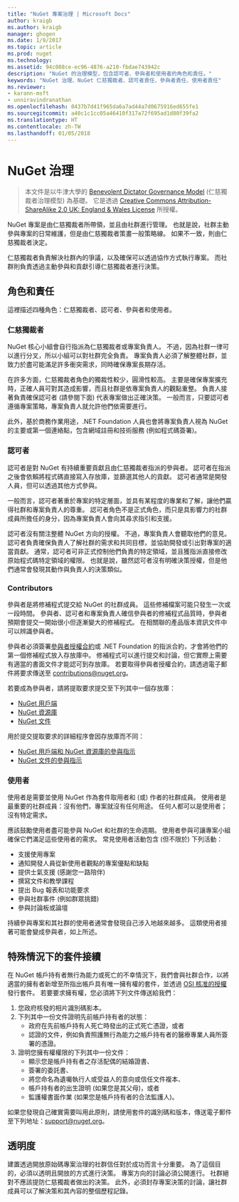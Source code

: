 ```yaml
---
title: "NuGet 專案治理 | Microsoft Docs"
author: kraigb
ms.author: kraigb
manager: ghogen
ms.date: 1/9/2017
ms.topic: article
ms.prod: nuget
ms.technology: 
ms.assetid: 94c088ce-ec96-4876-a210-fbdae743942c
description: "NuGet 的治理模型，包含認可者、參與者和使用者的角色和責任。"
keywords: "NuGet 治理、NuGet 仁慈獨裁者、認可者責任、參與者責任、使用者責任"
ms.reviewer:
- karann-msft
- unniravindranathan
ms.openlocfilehash: 0437b7d41f965da6a7ad44a7d0675916ed655fe1
ms.sourcegitcommit: a40c1c1cc05a46410f317a72f695ad1d80f39fa2
ms.translationtype: HT
ms.contentlocale: zh-TW
ms.lasthandoff: 01/05/2018
---
```

# <a name="nuget-governance"></a>NuGet 治理

> 本文件是以牛津大學的 [Benevolent Dictator Governance Model](http://www.oss-watch.ac.uk/resources/benevolentdictatorgovernancemodel) (仁慈獨裁者治理模型) 為基礎。 它是透過 [Creative Commons Attribution-ShareAlike 2.0 UK: England & Wales License](http://creativecommons.org/licenses/by-sa/2.0/uk/) 所授權。

NuGet 專案是由仁慈獨裁者所帶領，並且由社群進行管理。 也就是說，社群主動參與專案的日常維護，但是由仁慈獨裁者策畫一般策略線。 如果不一致，則由仁慈獨裁者決定。

仁慈獨裁者負責解決社群內的爭議，以及確保可以透過協作方式執行專案。 而社群則負責透過主動參與和貢獻引導仁慈獨裁者進行決策。

## <a name="roles-and-responsibilities"></a>角色和責任

這裡描述四種角色：仁慈獨裁者、認可者、參與者和使用者。

### <a name="benevolent-dictator"></a>仁慈獨裁者

NuGet 核心小組會自行指派為仁慈獨裁者或專案負責人。 不過，因為社群一律可以進行分叉，所以小組可以對社群完全負責。 專案負責人必須了解整體社群，並致力於盡可能滿足許多衝突需求，同時確保專案長期存活。

在許多方面，仁慈獨裁者角色的獨裁性較少，圓滑性較高。 主要是確保專案擴充時，正確人員可對其造成影響，而且社群是依專案負責人的觀點重整。 負責人接著負責確保認可者 (請參閱下面) 代表專案做出正確決策。 一般而言，只要認可者遵循專案策略，專案負責人就允許他們依需要進行。

此外，基於商務作業用途，.NET Foundation 人員也會將專案負責人視為 NuGet 的主要或第一個連絡點，包含網域註冊和技術服務 (例如程式碼簽署)。

### <a name="committers"></a>認可者

認可者是對 NuGet 有持續重要貢獻且由仁慈獨裁者指派的參與者。 認可者在指派之後會依賴將程式碼直接寫入存放庫，並篩選其他人的貢獻。 認可者通常是開發人員，但可以透過其他方式參與。

一般而言，認可者著重於專案的特定層面，並具有某程度的專業和了解，讓他們贏得社群和專案負責人的尊重。 認可者角色不是正式角色，而只是具影響力的社群成員所擔任的身分，因為專案負責人會向其尋求指引和支援。

認可者沒有關注整體 NuGet 方向的授權。 不過，專案負責人會聽取他們的意見。 認可者負責確保負責人了解社群的需求和共同目標，並協助開發或引出對專案的適當貢獻。 通常，認可者可非正式控制他們負責的特定領域，並且獲指派直接修改原始程式碼特定領域的權限。 也就是說，雖然認可者沒有明確決策授權，但是他們通常會發現其動作與負責人的決策類似。

### <a name="contributors"></a>Contributors

參與者是將修補程式提交給 NuGet 的社群成員。 這些修補檔案可能只發生一次或一段時間。 參與者、認可者和專案負責人確信參與者的修補程式品質時，參與者預期會提交一開始很小但逐漸變大的修補程式。 在相關聯的產品版本資訊文件中可以辨識參與者。

參與者必須簽署[參與者授權合約](http://en.wikipedia.org/wiki/Contributor_License_Agreement)或 .NET Foundation 的指派合約，才會將他們的第一個修補程式放入存放庫中。 修補程式可以進行提交和討論，但它實際上需要有適當的書面文件才能認可到存放庫。 若要取得參與者授權合約，請透過電子郵件將要求傳送至 [contributions@nuget.org](mailto:contributions@nuget.org)。

若要成為參與者，請將提取要求提交至下列其中一個存放庫：

- [NuGet 用戶端](https://github.com/NuGet/NuGet.Client)
- [NuGet 資源庫](https://github.com/nuget/nugetgallery)
- [NuGet 文件](https://github.com/nuget/nugetdocs)

用於提交提取要求的詳細程序會因存放庫而不同：

- [NuGet 用戶端和 NuGet 資源庫的參與指示](https://github.com/NuGet/Home/wiki/Contributing-to-NuGet)
- [NuGet 文件的參與指示](https://github.com/NuGet/NuGetDocs/wiki/Contributing-to-NuGet-Documentation)

### <a name="users"></a>使用者

使用者是需要並使用 NuGet 作為套件取用者和 (或) 作者的社群成員。 使用者是最重要的社群成員：沒有他們，專案就沒有任何用途。 任何人都可以是使用者；沒有特定需求。

應該鼓勵使用者盡可能參與 NuGet 和社群的生命週期。 使用者參與可讓專案小組確保它們滿足這些使用者的需求。 常見使用者活動包含 (但不限於) 下列活動：

- 支援使用專案
- 通知開發人員從新使用者觀點的專案優點和缺點
- 提供士氣支援 (感謝您一路陪伴)
- 撰寫文件和教學課程
- 提出 Bug 報表和功能要求
- 參與社群事件 (例如群眾挑錯)
- 參與討論板或論壇

持續參與專案和其社群的使用者通常會發現自己涉入地越來越多。 這類使用者接著可能會變成參與者，如上所述。

## <a name="package-succession-under-special-circumstances"></a>特殊情況下的套件接續
在 NuGet 帳戶持有者無行為能力或死亡的不幸情況下，我們會與社群合作，以將適當的擁有者新增至所指出帳戶具有唯一擁有權的套件，並透過 [OSI 核准的授權](https://opensource.org/licenses/alphabetical)發行套件。 若要要求擁有權，您必須將下列文件傳送給我們：

1.  您政府核發的相片識別碼影本。
2.  下列其中一份文件證明先前帳戶持有者的狀態： 
    - 政府在先前帳戶持有人死亡時發出的正式死亡憑證，或者
    - 認證的文件，例如負責照護無行為能力之帳戶持有者的醫療專業人員所簽署的憑證。
3.  證明您擁有權權限的下列其中一份文件： 
    - 顯示您是帳戶持有者之存活配偶的結婚證書、
    - 簽署的委託書、
    - 將您命名為遺囑執行人或受益人的意向或信任文件複本、
    - 帳戶持有者的出生證明 (如果您是其父母)，或者
    - 監護權書面作業 (如果您是帳戶持有者的合法監護人)。
    
如果您發現自己確實需要叫用此原則，請使用套件的識別碼和版本，傳送電子郵件至下列地址：[support@nuget.org](mailto:support@nuget.org)。
    
## <a name="transparency"></a>透明度

建置透過開放原始碼專案治理的社群信任對於成功而言十分重要。 為了這個目的，必須以透明且開放的方式進行決策。 專案方向的討論必須公開進行。 社群絕對不應該提防仁慈獨裁者做出的決策。 此外，必須封存專案決策的討論，讓社群成員可以了解決策和其內容的整個歷程記錄。
